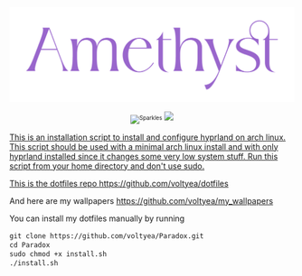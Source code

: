 <p align="center">
<a href="https://github.com/voltyea/Amethyst">
  <img src="assets/amethyst.svg">
  </a>
</p>

<p align="center">
  <sub><sup><img src="https://raw.githubusercontent.com/Tarikul-Islam-Anik/Telegram-Animated-Emojis/main/Activity/Sparkles.webp" alt="Sparkles" width="25" height="25"/></sup></sub>
<a href="https://github.com/voltyea/Amethyst">
    <img src="https://img.shields.io/github/last-commit/end-4/dots-hyprland?&style=for-the-badge&color=8ad7eb&logo=git&logoColor=D9E0EE&labelColor=1E202B"
  </a>

This is an installation script to install and configure hyprland on arch linux.
This script should be used with a minimal arch linux install and with only hyprland installed since it changes some very low system stuff.
Run this script from your home directory and don't use sudo.

This is the dotfiles repo
https://github.com/voltyea/dotfiles

And here are my wallpapers
https://github.com/voltyea/my_wallpapers

You can install my dotfiles manually by running
```
git clone https://github.com/voltyea/Paradox.git
cd Paradox
sudo chmod +x install.sh
./install.sh
```

